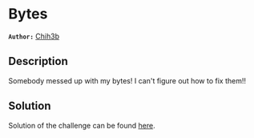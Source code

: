 # Bytes

**`Author:`** [Chih3b](https://github.com/Ch1h3b)

## Description

Somebody messed up with my bytes! I can't figure out how to fix them!!

## Solution

Solution of the challenge can be found [here](solution/).

